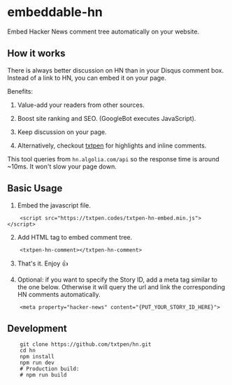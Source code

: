 # embeddable-hn

Embed Hacker News comment tree automatically on your website.

## How it works

There is always better discussion on HN than in your Disqus comment box. Instead of a link to HN, you can embed it on your page.

Benefits:

1. Value-add your readers from other sources.

2. Boost site ranking and SEO. (GoogleBot executes JavaScript).

3. Keep discussion on your page.

4. Alternatively, checkout [txtpen](https://txtpen.com) for highlights and inline comments.

This tool queries from `hn.algolia.com/api` so the response time is around ~10ms. It won't slow your page down.

## Basic Usage

1. Embed the javascript file.

```
    <script src="https://txtpen.codes/txtpen-hn-embed.min.js"></script>
```

2. Add HTML tag to embed comment tree.

```
    <txtpen-hn-comment></txtpen-hn-comment>
```

3. That's it. Enjoy :+1:

4. Optional: if you want to specify the Story ID, add a meta tag similar to the one below. Otherwise it will query the url and link the corresponding HN comments automatically.

```
    <meta property="hacker-news" content="{PUT_YOUR_STORY_ID_HERE}">
```


## Development

```
    git clone https://github.com/txtpen/hn.git
    cd hn
    npm install
    npm run dev
    # Production build:
    # npm run build
```